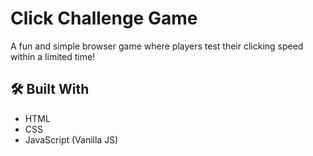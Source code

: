 #  Click Challenge Game
A fun and simple browser game where players test their clicking speed within a limited time!
## 🛠️ Built With

- HTML
- CSS
- JavaScript (Vanilla JS)
